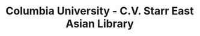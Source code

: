 ---
layout: repo
title: "Columbia University - C.V. Starr East Asian Library"
id: 21233
permalink: repos/21233/
---